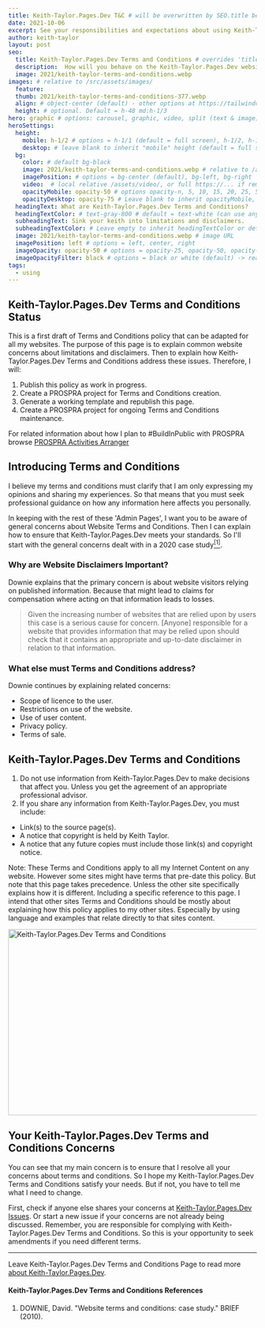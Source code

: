 ```yaml
---
title: Keith-Taylor.Pages.Dev T&C # will be overwritten by SEO.title below
date: 2021-10-06
excerpt: See your responsibilities and expectations about using Keith-Taylor.Pages.Dev.
author: keith-taylor
layout: post
seo:
  title: Keith-Taylor.Pages.Dev Terms and Conditions # overrides 'title' above on both Page and META
  description:  How will you behave on the Keith-Taylor.Pages.Dev website? For your responsibilities and expectations about using Keith Taylor's Internet Content see these Terms and Conditions.
  image: 2021/keith-taylor-terms-and-conditions.webp
images: # relative to /src/assets/images/
  feature:
  thumb: 2021/keith-taylor-terms-and-conditions-377.webp
  align: # object-center (default) - other options at https://tailwindcss.com/docs/object-position
  height: # optional. Default = h-48 md:h-1/3
hero: graphic # options: carousel, graphic, video, split (text & image)
heroSettings:
  height:
    mobile: h-1/2 # options = h-1/1 (default = full screen), h-1/2, h-1/3, h-3/4, h-9/10, h-48 (12rem, 192px), h-56 (14rem, 224px), h-64 (16rem, 256px)
    desktop: # leave blank to inherit "mobile" height (default = full screen)
  bg:
    color: # default bg-black
    image: 2021/keith-taylor-terms-and-conditions.webp # relative to /assets/images/
    imagePosition: # options = bg-center (default), bg-left, bg-right
    video:  # local relative /assets/video/, or full https://... if remote?
    opacityMobile: opacity-50 # options opacity-n, 5, 10, 15, 20, 25, 50, 75, 100 (default)
    opacityDesktop: opacity-75 # Leave blank to inherit opacityMobile, use same options as opacityMobile
  headingText: What are Keith-Taylor.Pages.Dev Terms and Conditions?
  headingTextColor: # text-gray-800 # default = text-white (can use any TailwindCSS text-[color]-[xxx])
  subheadingText: Sink your keith into limitations and disclaimers.
  subheadingTextColor: # Leave empty to inherit headingTextColor or default (text-white) or use any text-[color]-[xxx]
  image: 2021/keith-taylor-terms-and-conditions.webp # image URL
  imagePosition: left # options = left, center, right
  imageOpacity: opacity-50 # options = opacity-25, opacity-50, opacity-75, opacity-100 (default)
  imageOpacityFilter: black # options = black or white (default) -> really depends on your background image
tags:
  - using
---
```

<h2 id="status">Keith-Taylor.Pages.Dev Terms and Conditions Status</h2>

This is a first draft of Terms and Conditions policy that can be adapted for all my websites. The purpose of this page is to explain common website concerns about limitations and disclaimers. Then to explain how Keith-Taylor.Pages.Dev Terms and Conditions address these issues. Therefore, I will: 
1. Publish this policy as work in progress.
2. Create a PROSPRA project for Terms and Conditions creation.
3. Generate a working template and republish this page.
4. Create a PROSPRA project for ongoing Terms and Conditions maintenance.

For related information about how I plan to #BuildInPublic with PROSPRA browse <a href="https://prospra.com/">PROSPRA Activities Arranger</a>

<h2 id="intro">Introducing Terms and Conditions</h2>

I believe my terms and conditions must clarify that I am only expressing my opinions and sharing my experiences. So that means that you must seek professional guidance on how any information here affects you personally.

In keeping with the rest of these 'Admin Pages', I want you to be aware of general concerns about Website Terms and Conditions. Then I can explain how to ensure that Keith-Taylor.Pages.Dev meets your standards. So I'll start with the general concerns dealt with in a 2020 case study<a href="#ref1"><sup>[1]</sup></a>.

<h3 id="disclaim">Why are Website Disclaimers Important?</h3>

Downie explains that the primary concern is about website visitors relying on published information. Because that might lead to claims for compensation where acting on that information leads to losses.
<blockquote cite="https://doi.org/10.17705/1jais.00281">Given the increasing number of websites that are relied upon by users this case is a serious cause for concern. [Anyone] responsible for a website that provides information that may be relied upon should check that it contains an appropriate and up-to-date disclaimer in relation to that information.</blockquote>

<h3 id="other">What else must Terms and Conditions address?</h3>

Downie continues by explaining related concerns:
- Scope of licence to the user.
- Restrictions on use of the website.
- Use of user content.
- Privacy policy.
- Terms of sale.

<h2 id="terms">Keith-Taylor.Pages.Dev Terms and Conditions</h2>

1. Do not use information from Keith-Taylor.Pages.Dev to make decisions that affect you. Unless you get the agreement of an appropriate professional advisor.
2. If you share any information from Keith-Taylor.Pages.Dev, you must include:
  - Link(s) to the source page(s).
  - A notice that copyright is held by Keith Taylor.
  - A notice that any future copies must include those link(s) and copyright notice.

Note: These Terms and Conditions apply to all my Internet Content on any website. However some sites might have terms that pre-date this policy. But note that this page takes precedence. Unless the other site specifically explains how it is different. Including a specific reference to this page. I intend that other sites Terms and Conditions should be mostly about explaining how this policy applies to my other sites. Especially by using language and examples that relate directly to that sites content.

<img src="/assets/images/2021/keith-taylor-terms-and-conditions.webp" alt="Keith-Taylor.Pages.Dev Terms and Conditions" width="610" height="377">

<h2 id="next">Your Keith-Taylor.Pages.Dev Terms and Conditions Concerns</h2>

You can see that my main concern is to ensure that I resolve all your concerns about terms and conditions. So I hope my Keith-Taylor.Pages.Dev Terms and Conditions satisfy your needs. But if not, you have to tell me what I need to change.

First, check if anyone else shares your concerns at <a href="https://github.com/kct2020/keith-taylor-11ta/issues">Keith-Taylor.Pages.Dev Issues</a>. Or start a new issue if your concerns are not already being discussed. Remember, you are responsible for complying with Keith-Taylor.Pages.Dev Terms and Conditions. So this is your opportunity to seek amendments if you need different terms.

<hr />

Leave Keith-Taylor.Pages.Dev Terms and Conditions Page to read more <a href="/about-keith-taylor">about Keith-Taylor.Pages.Dev</a>.

<h4 id="refs">Keith-Taylor.Pages.Dev Terms and Conditions References</h4>
<ol>
	<li id="ref1">DOWNIE, David. "Website terms and conditions: case study." BRIEF (2010).</li>
</ol>
